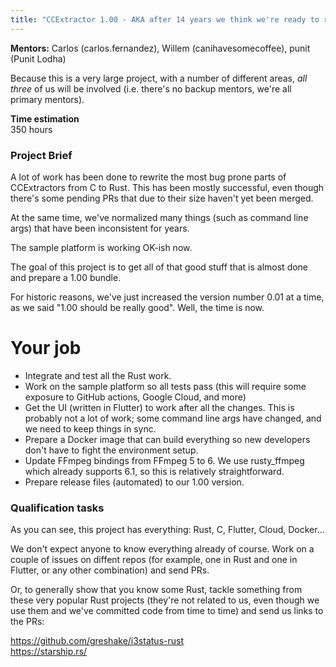 ```yaml
---
title: "CCExtractor 1.00 - AKA after 14 years we think we're ready to release."
---
```


**Mentors:**
Carlos (carlos.fernandez), Willem (canihavesomecoffee), punit (Punit Lodha)

Because this is a very large project, with a number of different areas, *all three* of us will be involved (i.e. there's no backup mentors, we're all primary mentors).

**Time estimation**  
350 hours

### Project Brief
A lot of work has been done to rewrite the most bug prone parts of CCExtractors from C to Rust. This has been mostly successful, even though there's some pending PRs that due to their size haven't yet been merged.

At the same time, we've normalized many things (such as command line args) that have been inconsistent for years.

The sample platform is working OK-ish now.

The goal of this project is to get all of that good stuff that is almost done and prepare a 1.00 bundle.

For historic reasons, we've just increased the version number 0.01 at a time, as we said "1.00 should be really good". Well, the time is now.

# Your job

- Integrate and test all the Rust work.
- Work on the sample platform so all tests pass (this will require some exposure to GitHub actions, Google Cloud, and more)
- Get the UI (written in Flutter) to work after all the changes. This is probably not a lot of work; some command line args have changed, and we need to keep things in sync.
- Prepare a Docker image that can build everything so new developers don't have to fight the environment setup.
- Update FFmpeg bindings from FFmpeg 5 to 6. We use rusty_ffmpeg which already supports 6.1, so this is relatively straightforward. 
- Prepare release files (automated) to our 1.00 version.
  
### Qualification tasks

As you can see, this project has everything: Rust, C, Flutter, Cloud, Docker... 

We don't expect anyone to know everything already of course. Work on a couple of issues on diffent repos (for example, one in Rust and one in Flutter, or any other combination) and send PRs.

Or, to generally show that you know some Rust, tackle something from these very popular Rust projects (they're not related to us, even though we use them and we've committed code from time to time) and send us links to the PRs:

https://github.com/greshake/i3status-rust  
https://starship.rs/
